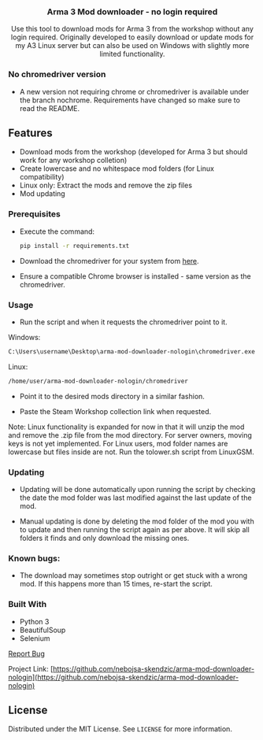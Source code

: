
 <h3 align="center">Arma 3 Mod downloader - no login required</h3>

<p align="center">
    Use this tool to download mods for Arma 3 from the workshop without any login required. Originally developed to easily download or update mods for my A3 Linux server but can also be used on Windows with slightly more limited functionality.
<br />

### No chromedriver version

* A new version not requiring chrome or chromedriver is available under the branch nochrome. Requirements have changed so make sure to read the README.

## Features
* Download mods from the workshop (developed for Arma 3 but should work for any workshop colletion)
* Create lowercase and no whitespace mod folders (for Linux compatibility)
* Linux only: Extract the mods and remove the zip files
* Mod updating

### Prerequisites

* Execute the command:
  ```sh
  pip install -r requirements.txt
  ```

* Download the chromedriver for your system from [here](https://chromedriver.chromium.org/downloads).
* Ensure a compatible Chrome browser is installed - same version as the chromedriver.

### Usage

* Run the script and when it requests the chromedriver point to it.

Windows:
```sh
C:\Users\username\Desktop\arma-mod-downloader-nologin\chromedriver.exe
```

Linux:
```sh
/home/user/arma-mod-downloader-nologin/chromedriver
```

* Point it to the desired mods directory in a similar fashion.

* Paste the Steam Workshop collection link when requested.

Note: Linux functionality is expanded for now in that it will unzip the mod and remove the .zip file from the mod directory. For server owners, moving keys is not yet implemented. For Linux users, mod folder names are lowercase but files inside are not. Run the tolower.sh script from LinuxGSM.


### Updating

* Updating will be done automatically upon running the script by checking the date the mod folder was last modified against the last update of the mod.

* Manual updating is done by deleting the mod folder of the mod you with to update and then running the script again as per above. It will skip all folders it finds and only download the missing ones.

### Known bugs:

* The download may sometimes stop outright or get stuck with a wrong mod. If this happens more than 15 times, re-start the script.

### Built With

* Python 3
* BeautifulSoup
* Selenium

<a href="https://github.com/nebojsa-skendzic/arma-mod-downloader-nologin/issues">Report Bug</a>

Project Link: [https://github.com/nebojsa-skendzic/arma-mod-downloader-nologin](https://github.com/nebojsa-skendzic/arma-mod-downloader-nologin)


## License

Distributed under the MIT License. See `LICENSE` for more information.

